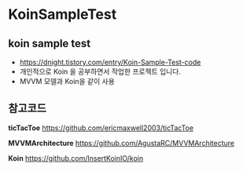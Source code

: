 # KoinSampleTest

## koin sample test
- https://dnight.tistory.com/entry/Koin-Sample-Test-code
- 개인적으로 Koin 을 공부하면서 작업한 프로젝트 입니다.
- MVVM 모델과 Koin을 같이 사용


## 참고코드
__ticTacToe__ https://github.com/ericmaxwell2003/ticTacToe

__MVVMArchitecture__ https://github.com/AgustaRC/MVVMArchitecture

__Koin__ https://github.com/InsertKoinIO/koin

